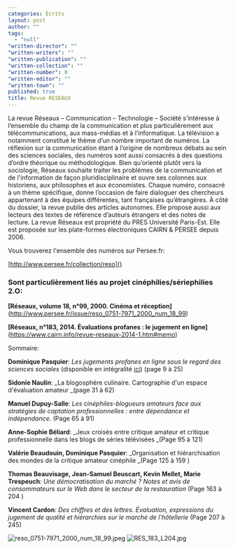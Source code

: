 ```yaml
---
categories: Écrits
layout: post
author: ""
tags: 
  - "null"
"written-director": ""
"written-writers": ""
"written-publication": ""
"written-collection": ""
"written-number": 0
"written-editor": ""
"written-town": ""
published: true
title: Revue RESEAUX
---
```



La revue Réseaux – Communication – Technologie – Société s’intéresse à l’ensemble du champ de la communication et plus particulièrement aux télécommunications, aux mass-médias et à l’informatique. La télévision a notamment constitué le thème d’un nombre important de numéros.
La réflexion sur la communication étant à l’origine de nombreux débats au sein des sciences sociales, des numéros sont aussi consacrés à des questions d’ordre théorique ou méthodologique.
Bien qu’orienté plutôt vers la sociologie, Réseaux souhaite traiter les problèmes de la communication et de l'information de façon pluridisciplinaire et ouvre ses colonnes aux historiens, aux philosophes et aux économistes.
Chaque numéro, consacré à un thème spécifique, donne l’occasion de faire dialoguer des chercheurs appartenant à des équipes différentes, tant françaises qu’étrangères. À côté du dossier, la revue publie des articles autonomes.
Elle propose aussi aux lecteurs des textes de référence d’auteurs étrangers et des notes de lecture.
La revue Réseaux est propriété du PRES Université Paris-Est. Elle est proposée sur les plate-formes électroniques CAIRN & PERSEE depuis 2006.


Vous trouverez l'ensemble des numéros sur Persee.fr:  

[http://www.persee.fr/collection/reso]()

### Sont particulièrement liés au projet cinéphilies/sériephilies 2.O: 
**[Réseaux, volume 18, n°99, 2000. Cinéma et réception]**(http://www.persee.fr/issue/reso_0751-7971_2000_num_18_99)

**[Réseaux, n°183, 2014. Évaluations profanes : le jugement en ligne]**(https://www.cairn.info/revue-reseaux-2014-1.htm#memo)

Sommaire: 

**Dominique Pasquier**: _Les jugements profanes en ligne sous le regard des sciences sociales_ (disponible en intégralité [ici](http://www.cairn.info/revue-reseaux-2014-1-page-9.htm)) (page 9 à 25)

**Sidonie Naulin**: _La blogosphère culinaire. Cartographie d'un espace d'évaluation amateur _(page 31 à 62)

**Manuel Dupuy-Salle**: _Les cinéphiles-blogueurs amateurs face aux stratégies de captation professionnelles : entre dépendance et indépendance_. (Page 65 à 91) 

**Anne-Sophie Béliard**: _Jeux croisés entre critique amateur et critique professionnelle dans les blogs de séries télévisées _(Page 95 à 121)

**Valérie Beaudouin, Dominique Pasquier**: _Organisation et hiérarchisation des mondes de la critique amateur cinéphile _(Page 125 à 159 )

**Thomas Beauvisage, Jean-Samuel Beuscart, Kevin Mellet, Marie Trespeuch**: _Une démocratisation du marché ? Notes et avis de consommateurs sur le Web dans le secteur de la restauration_ (Page 163 à 204 )

**Vincent Cardon**: _Des chiffres et des lettres. Évaluation, expressions du jugement de qualité et hiérarchies sur le marché de l'hôtellerie_ (Page 207 à 245)




![reso_0751-7971_2000_num_18_99.jpeg]({{site.baseurl}}/media/reso_0751-7971_2000_num_18_99.jpeg)
![RES_183_L204.jpg]({{site.baseurl}}/media/RES_183_L204.jpg)
